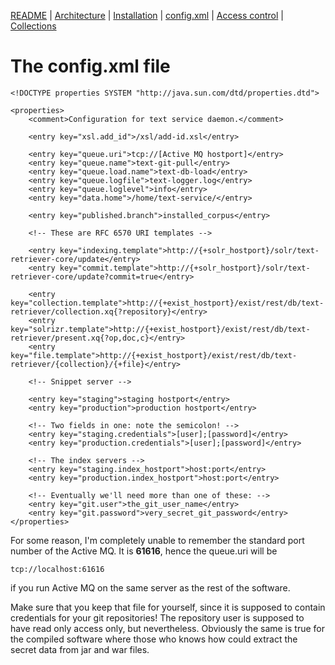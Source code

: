 [README](README.md) | [Architecture](ARCHITECTURE.md) | [Installation](INSTALL.md) | [config.xml](CONFIG.md) | [Access control](./htaccess/README.md) | [Collections](./collections/README.md)

# The config.xml file

```
<!DOCTYPE properties SYSTEM "http://java.sun.com/dtd/properties.dtd">

<properties>
    <comment>Configuration for text service daemon.</comment>

    <entry key="xsl.add_id">/xsl/add-id.xsl</entry>

    <entry key="queue.uri">tcp://[Active MQ hostport]</entry>
    <entry key="queue.name">text-git-pull</entry>
    <entry key="queue.load.name">text-db-load</entry>
    <entry key="queue.logfile">text-logger.log</entry>
    <entry key="queue.loglevel">info</entry>
    <entry key="data.home">/home/text-service/</entry>

    <entry key="published.branch">installed_corpus</entry>

    <!-- These are RFC 6570 URI templates -->
    
    <entry key="indexing.template">http://{+solr_hostport}/solr/text-retriever-core/update</entry>
    <entry key="commit.template">http://{+solr_hostport}/solr/text-retriever-core/update?commit=true</entry>

    <entry key="collection.template">http://{+exist_hostport}/exist/rest/db/text-retriever/collection.xq{?repository}</entry>
    <entry key="solrizr.template">http://{+exist_hostport}/exist/rest/db/text-retriever/present.xq{?op,doc,c}</entry>
    <entry key="file.template">http://{+exist_hostport}/exist/rest/db/text-retriever/{collection}/{+file}</entry>

    <!-- Snippet server -->

    <entry key="staging">staging hostport</entry>
    <entry key="production">production hostport</entry>

    <!-- Two fields in one: note the semicolon! -->
    <entry key="staging.credentials">[user];[password]</entry>
    <entry key="production.credentials">[user];[password]</entry>

    <!-- The index servers -->
    <entry key="staging.index_hostport">host:port</entry>
    <entry key="production.index_hostport">host:port</entry>

    <!-- Eventually we'll need more than one of these: -->
    <entry key="git.user">the_git_user_name</entry>
    <entry key="git.password">very_secret_git_password</entry>
</properties>

```

For some reason, I'm completely unable to remember the standard port number of the
Active MQ. It is __61616__, hence the queue.uri will be

```
tcp://localhost:61616
```

if you run Active MQ on the same server as the rest of the software.

Make sure that you keep that file for yourself, since it is supposed to
contain credentials for your git repositories! The repository user is
supposed to have read only access only, but nevertheless. Obviously
the same is true for the compiled software where those who knows how
could extract the secret data from jar and war files.
